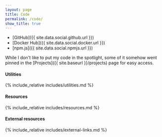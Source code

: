 ```yaml
---
layout: page
title: Code
permalink: /code/
show_title: true
---
```


- [GitHub]({{ site.data.social.github.url }})
- [Docker Hub]({{ site.data.social.docker.url }})
- [npm.js]({{ site.data.social.npmjs.url }})

While I don't like to put my code in the spotlight, some of it somehow went pinned in the [Projects]({{ site.baseurl }}/projects) page for easy access.

#### Utilities

{% include_relative includes/utilities.md %}

#### Resources

{% include_relative includes/resources.md %}

#### External resources

{% include_relative includes/external-links.md %}
